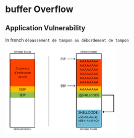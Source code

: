 # buffer Overflow
## Application Vulnerability
In french  `dépassement de tampon ou débordement de tampon`

<img src="Buffer1.png" width="70%">

